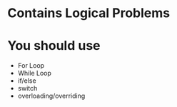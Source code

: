 # Contains Logical Problems

# You should use
- For Loop
- While Loop
- if/else
- switch
- overloading/overriding 
